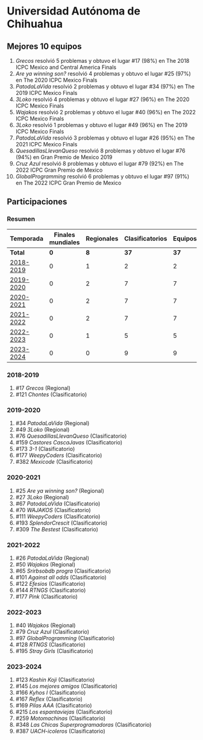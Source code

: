 ---
---

# Universidad Autónoma de Chihuahua

## Mejores 10 equipos

1. _Grecos_ resolvió 5 problemas y obtuvo el lugar #17 (98%) en The 2018 ICPC Mexico and Central America Finals
1. _Are ya winning son?_ resolvió 4 problemas y obtuvo el lugar #25 (97%) en The 2020 ICPC Mexico Finals
1. _PatodaLaVida_ resolvió 2 problemas y obtuvo el lugar #34 (97%) en The 2019 ICPC Mexico Finals
1. _3Loko_ resolvió 4 problemas y obtuvo el lugar #27 (96%) en The 2020 ICPC Mexico Finals
1. _Wajakos_ resolvió 2 problemas y obtuvo el lugar #40 (96%) en The 2022 ICPC Mexico Finals
1. _3Loko_ resolvió 1 problemas y obtuvo el lugar #49 (96%) en The 2019 ICPC Mexico Finals
1. _PatodaLaVida_ resolvió 3 problemas y obtuvo el lugar #26 (95%) en The 2021 ICPC Mexico Finals
1. _QuesadillasLlevanQueso_ resolvió 8 problemas y obtuvo el lugar #76 (94%) en Gran Premio de Mexico 2019
1. _Cruz Azul_ resolvió 8 problemas y obtuvo el lugar #79 (92%) en The 2022 ICPC Gran Premio de Mexico
1. _GlobalProgramming_ resolvió 6 problemas y obtuvo el lugar #97 (91%) en The 2022 ICPC Gran Premio de Mexico

## Participaciones

### Resumen

| Temporada | Finales mundiales | Regionales | Clasificatorios | Equipos |
| --- | --- | --- | --- | --- |
| **Total** | **0** | **8** | **37** | **37** |
| [2018-2019](#2018-2019) | 0 | 1 | 2 | 2 |
| [2019-2020](#2019-2020) | 0 | 2 | 7 | 7 |
| [2020-2021](#2020-2021) | 0 | 2 | 7 | 7 |
| [2021-2022](#2021-2022) | 0 | 2 | 7 | 7 |
| [2022-2023](#2022-2023) | 0 | 1 | 5 | 5 |
| [2023-2024](#2023-2024) | 0 | 0 | 9 | 9 |

### 2018-2019

1. #17 _Grecos_ (Regional)
1. #121 _Chontes_ (Clasificatorio)

### 2019-2020

1. #34 _PatodaLaVida_ (Regional)
1. #49 _3Loko_ (Regional)
1. #76 _QuesadillasLlevanQueso_ (Clasificatorio)
1. #159 _Castores CascaJavas_ (Clasificatorio)
1. #173 _3-1_ (Clasificatorio)
1. #177 _WeepyCoders_ (Clasificatorio)
1. #382 _Mexicode_ (Clasificatorio)

### 2020-2021

1. #25 _Are ya winning son?_ (Regional)
1. #27 _3Loko_ (Regional)
1. #67 _PatodaLaVida_ (Clasificatorio)
1. #70 _WAJAKOS_ (Clasificatorio)
1. #111 _WeepyCoders_ (Clasificatorio)
1. #193 _SplendorCrescit_ (Clasificatorio)
1. #309 _The Bestest_ (Clasificatorio)

### 2021-2022

1. #26 _PatodaLaVida_ (Regional)
1. #50 _Wajakos_ (Regional)
1. #65 _Srirbsobdb progra_ (Clasificatorio)
1. #101 _Against all odds_ (Clasificatorio)
1. #122 _Efesios_ (Clasificatorio)
1. #144 _RTNGS_ (Clasificatorio)
1. #177 _Pink_ (Clasificatorio)

### 2022-2023

1. #40 _Wajakos_ (Regional)
1. #79 _Cruz Azul_ (Clasificatorio)
1. #97 _GlobalProgramming_ (Clasificatorio)
1. #128 _RTNGS_ (Clasificatorio)
1. #195 _Stray Girls_ (Clasificatorio)

### 2023-2024

1. #123 _Kashin Koji_ (Clasificatorio)
1. #145 _Los mejores amigos_ (Clasificatorio)
1. #166 _Kyhos I_ (Clasificatorio)
1. #167 _Reflex_ (Clasificatorio)
1. #169 _Pilas AAA_ (Clasificatorio)
1. #215 _Los espantaviejas_ (Clasificatorio)
1. #259 _Motomachinas_ (Clasificatorio)
1. #348 _Las Chicas Superprogramadoras_ (Clasificatorio)
1. #387 _UACH-icoleros_ (Clasificatorio)



